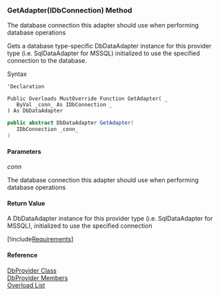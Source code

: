 ﻿### GetAdapter(IDbConnection) Method

The database connection this adapter should use when performing database operations

Gets a database type-specific DbDataAdapter instance for this provider type (i.e. SqlDataAdapter for MSSQL) initialized to use the specified connection to the database.

Syntax

```vbnet
'Declaration

Public Overloads MustOverride Function GetAdapter( _
   ByVal _conn_ As IDbConnection _
) As DbDataAdapter
```

```csharp
public abstract DbDataAdapter GetAdapter( 
   IDbConnection _conn_
)
```

#### Parameters

_conn_

The database connection this adapter should use when performing database operations

#### Return Value

A DbDataAdapter instance for this provider type (i.e. SqlDataAdapter for MSSQL), initialized to use the specified connection

[!include[Requirements](../partials/requirements.md)]

#### Reference

[DbProvider Class](FChoice.Common~FChoice.Common.Data.DbProvider.md)  
[DbProvider Members](FChoice.Common~FChoice.Common.Data.DbProvider_members.md)  
[Overload List](FChoice.Common~FChoice.Common.Data.DbProvider~GetAdapter.md)
